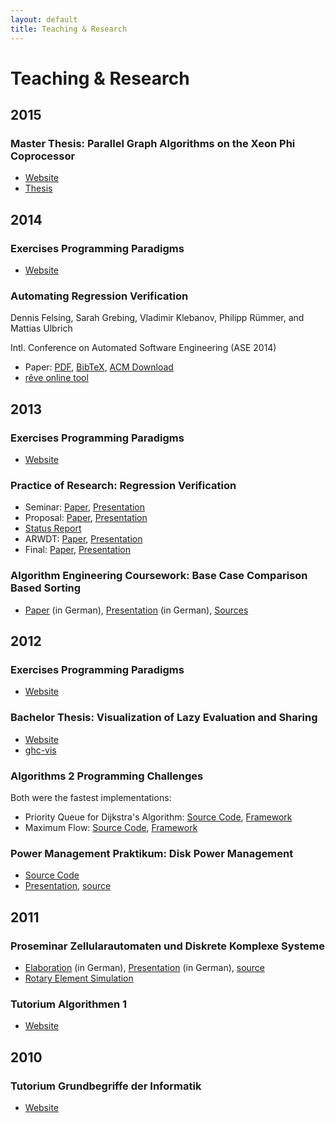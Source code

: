 ```yaml
---
layout: default
title: Teaching & Research
---
```


# Teaching & Research

## 2015

### Master Thesis: Parallel Graph Algorithms on the Xeon Phi Coprocessor

- [Website](../phi/thesis/)
- [Thesis](../phi/thesis/thesis.pdf)

## 2014

### Exercises Programming Paradigms

- [Website](http://student.kit.edu/~ubcqr/2014w/uebung_pp)

### Automating Regression Verification

Dennis Felsing, Sarah Grebing, Vladimir Klebanov, Philipp Rümmer, and Mattias Ulbrich

Intl. Conference on Automated Software Engineering (ASE 2014)

- Paper: [PDF](../pubs/ase2014.pdf), [BibTeX](../pubs/ase2014.bib), [ACM Download](http://dx.doi.org/10.1145/2642937.2642987)
- [rêve online tool](http://formal.iti.kit.edu/improve/reve/)

## 2013

### Exercises Programming Paradigms

- [Website](http://student.kit.edu/~ubcqr/2013w/uebung_pp)

### Practice of Research: Regression Verification

- Seminar: [Paper](../rv/seminar-paper.pdf), [Presentation](../rv/seminar-presentation.pdf)
- Proposal: [Paper](../rv/proposal-paper.pdf), [Presentation](../rv/proposal-presentation.pdf)
- [Status Report](../rv/status-report.pdf)
- ARWDT: [Paper](../rv/arwdt-abstract.pdf), [Presentation](../rv/arwdt-presentation.pdf)
- Final: [Paper](../rv/final-paper.pdf), [Presentation](../rv/final-presentation.pdf)

### Algorithm Engineering Coursework: Base Case Comparison Based Sorting

- [Paper](../algeng/paper.pdf) (in German), [Presentation](../algeng/beamer.pdf) (in German), [Sources](../algeng/basesort.tar.bz2)

## 2012

### Exercises Programming Paradigms

- [Website](http://student.kit.edu/~ubcqr/2012w/uebung_pp)

### Bachelor Thesis: Visualization of Lazy Evaluation and Sharing

- [Website](../ghc-vis/thesis/)
- [ghc-vis](../software/#ghc-vis-(2012))

### Algorithms 2 Programming Challenges

Both were the fastest implementations:

- Priority Queue for Dijkstra's Algorithm: [Source Code](../algo2/challenge1-source.hpp), [Framework](../algo2/challenge1-framework.tar.bz2)
- Maximum Flow: [Source Code](../algo2/challenge2-source.hpp), [Framework](../algo2/challenge2-framework.tar.bz2)

### Power Management Praktikum: Disk Power Management

- [Source Code](../pm/patch)
- [Presentation](../pm/beamer.pdf), [source](../pm/beamer.tar.bz2)

## 2011

### Proseminar Zellularautomaten und Diskrete Komplexe Systeme

- [Elaboration](../rotary-element/ausarbeitung.pdf) (in German), [Presentation](../rotary-element/beamer.pdf) (in German), [source](../rotary-element/ausarbeitung.tar.bz2)
- [Rotary Element Simulation](../software/#rotary-element-simulation-(2012))

### Tutorium Algorithmen 1

- [Website](http://student.kit.edu/~ubcqr/2011s/tut_algo)

## 2010

### Tutorium Grundbegriffe der Informatik

- [Website](http://student.kit.edu/~ubcqr/2010w/tut_gbi)

